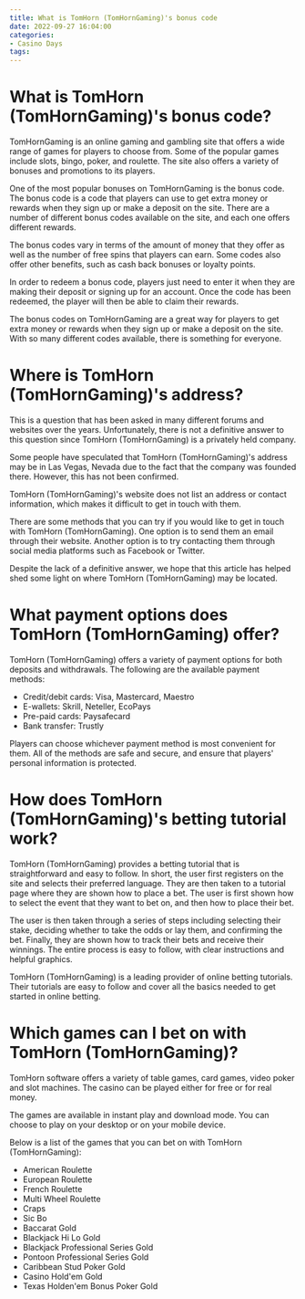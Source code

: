 ```yaml
---
title: What is TomHorn (TomHornGaming)'s bonus code 
date: 2022-09-27 16:04:00
categories:
- Casino Days
tags:
---
```



#  What is TomHorn (TomHornGaming)'s bonus code? 

TomHornGaming is an online gaming and gambling site that offers a wide range of games for players to choose from. Some of the popular games include slots, bingo, poker, and roulette. The site also offers a variety of bonuses and promotions to its players.

One of the most popular bonuses on TomHornGaming is the bonus code. The bonus code is a code that players can use to get extra money or rewards when they sign up or make a deposit on the site. There are a number of different bonus codes available on the site, and each one offers different rewards.

The bonus codes vary in terms of the amount of money that they offer as well as the number of free spins that players can earn. Some codes also offer other benefits, such as cash back bonuses or loyalty points.

In order to redeem a bonus code, players just need to enter it when they are making their deposit or signing up for an account. Once the code has been redeemed, the player will then be able to claim their rewards.

The bonus codes on TomHornGaming are a great way for players to get extra money or rewards when they sign up or make a deposit on the site. With so many different codes available, there is something for everyone.

#  Where is TomHorn (TomHornGaming)'s address? 

This is a question that has been asked in many different forums and websites over the years. Unfortunately, there is not a definitive answer to this question since TomHorn (TomHornGaming) is a privately held company.

Some people have speculated that TomHorn (TomHornGaming)'s address may be in Las Vegas, Nevada due to the fact that the company was founded there. However, this has not been confirmed.

TomHorn (TomHornGaming)'s website does not list an address or contact information, which makes it difficult to get in touch with them.

There are some methods that you can try if you would like to get in touch with TomHorn (TomHornGaming). One option is to send them an email through their website. Another option is to try contacting them through social media platforms such as Facebook or Twitter.

Despite the lack of a definitive answer, we hope that this article has helped shed some light on where TomHorn (TomHornGaming) may be located.

#  What payment options does TomHorn (TomHornGaming) offer? 



TomHorn (TomHornGaming) offers a variety of payment options for both deposits and withdrawals. The following are the available payment methods:

- Credit/debit cards: Visa, Mastercard, Maestro
- E-wallets: Skrill, Neteller, EcoPays
- Pre-paid cards: Paysafecard
- Bank transfer: Trustly

Players can choose whichever payment method is most convenient for them. All of the methods are safe and secure, and ensure that players' personal information is protected.

#  How does TomHorn (TomHornGaming)'s betting tutorial work? 

TomHorn (TomHornGaming) provides a betting tutorial that is straightforward and easy to follow. In short, the user first registers on the site and selects their preferred language. They are then taken to a tutorial page where they are shown how to place a bet. The user is first shown how to select the event that they want to bet on, and then how to place their bet.

The user is then taken through a series of steps including selecting their stake, deciding whether to take the odds or lay them, and confirming the bet. Finally, they are shown how to track their bets and receive their winnings. The entire process is easy to follow, with clear instructions and helpful graphics.

TomHorn (TomHornGaming) is a leading provider of online betting tutorials. Their tutorials are easy to follow and cover all the basics needed to get started in online betting.

#  Which games can I bet on with TomHorn (TomHornGaming)?

TomHorn software offers a variety of table games, card games, video poker and slot machines. The casino can be played either for free or for real money.

The games are available in instant play and download mode. You can choose to play on your desktop or on your mobile device.

Below is a list of the games that you can bet on with TomHorn (TomHornGaming):

- American Roulette
- European Roulette
- French Roulette
- Multi Wheel Roulette
- Craps
- Sic Bo
- Baccarat Gold
- Blackjack Hi Lo Gold
- Blackjack Professional Series Gold
- Pontoon Professional Series Gold
- Caribbean Stud Poker Gold
- Casino Hold'em Gold
- Texas Holden'em Bonus Poker Gold
